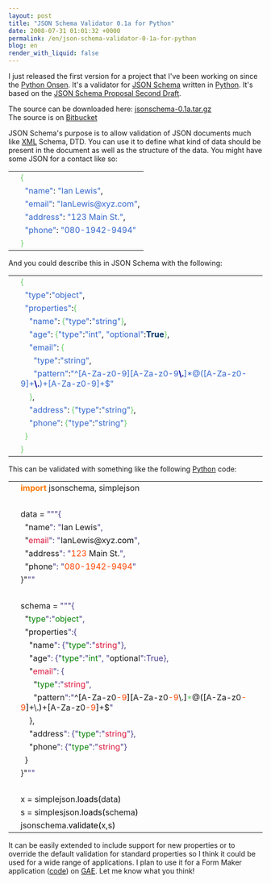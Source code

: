 ```yaml
---
layout: post
title: "JSON Schema Validator 0.1a for Python"
date: 2008-07-31 01:01:32 +0000
permalink: /en/json-schema-validator-0-1a-for-python
blog: en
render_with_liquid: false
---
```


<p>I just released the first version for a project that I've been working on since the <a href="http://www.ianlewis.org/index.php/en/python-onsen">Python Onsen</a>. It's a validator for <a href="http://www.json.com/category/json-schema/">JSON Schema</a> written in <a href="http://www.python.org/" title="Python">Python</a>. It's based on the <a href="http://groups.google.com/group/json-schema/web/json-schema-proposal---second-draft">JSON Schema Proposal Second Draft</a>.</p>

<p>The source can be downloaded here: <a href="http://jsonschema.googlecode.com/files/jsonschema-0.1a.tar.gz">jsonschema-0.1a.tar.gz</a>
<br />The source is on <a href="https://bitbucket.org/IanLewis/jsonschema/">Bitbucket</a>

<p>JSON Schema's purpose is to allow validation of JSON documents much like <a href="http://en.wikipedia.org/wiki/XML" title="XML">XML</a> Schema, DTD. You can use it to define what kind of data should be present in the document as well as the structure of the data. You might have some JSON for a contact like so:</p>

<div class="codeblock amc_javascript amc_short"><table><tr class="amc_code_odd"><td class="amc_line"><div class="amc1"></div></td><td><span style="color: #66cc66;">&#123;</span><br /></td></tr><tr class="amc_code_even"><td class="amc_line"><div class="amc2"></div></td><td>&nbsp; <span style="color: #3366CC;">&quot;name&quot;</span>: <span style="color: #3366CC;">&quot;Ian Lewis&quot;</span>,<br /></td></tr><tr class="amc_code_odd"><td class="amc_line"><div class="amc3"></div></td><td>&nbsp; <span style="color: #3366CC;">&quot;email&quot;</span>: <span style="color: #3366CC;">&quot;IanLewis@xyz.com&quot;</span>,<br /></td></tr><tr class="amc_code_even"><td class="amc_line"><div class="amc4"></div></td><td>&nbsp; <span style="color: #3366CC;">&quot;address&quot;</span>: <span style="color: #3366CC;">&quot;123 Main St.&quot;</span>,<br /></td></tr><tr class="amc_code_odd"><td class="amc_line"><div class="amc5"></div></td><td>&nbsp; <span style="color: #3366CC;">&quot;phone&quot;</span>: <span style="color: #3366CC;">&quot;080-1942-9494&quot;</span><br /></td></tr><tr class="amc_code_even"><td class="amc_line"><div class="amc6"></div></td><td><span style="color: #66cc66;">&#125;</span></td></tr></table></div>

<p>And you could describe this in JSON Schema with the following:</p>

<div class="codeblock amc_javascript amc_short"><table><tr class="amc_code_odd"><td class="amc_line"><div class="amc1"></div></td><td><span style="color: #66cc66;">&#123;</span><br /></td></tr><tr class="amc_code_even"><td class="amc_line"><div class="amc2"></div></td><td>&nbsp; <span style="color: #3366CC;">&quot;type&quot;</span>:<span style="color: #3366CC;">&quot;object&quot;</span>,<br /></td></tr><tr class="amc_code_odd"><td class="amc_line"><div class="amc3"></div></td><td>&nbsp; <span style="color: #3366CC;">&quot;properties&quot;</span>:<span style="color: #66cc66;">&#123;</span><br /></td></tr><tr class="amc_code_even"><td class="amc_line"><div class="amc4"></div></td><td>&nbsp; &nbsp; <span style="color: #3366CC;">&quot;name&quot;</span>: <span style="color: #66cc66;">&#123;</span><span style="color: #3366CC;">&quot;type&quot;</span>:<span style="color: #3366CC;">&quot;string&quot;</span><span style="color: #66cc66;">&#125;</span>,<br /></td></tr><tr class="amc_code_odd"><td class="amc_line"><div class="amc5"></div></td><td>&nbsp; &nbsp; <span style="color: #3366CC;">&quot;age&quot;</span>: <span style="color: #66cc66;">&#123;</span><span style="color: #3366CC;">&quot;type&quot;</span>:<span style="color: #3366CC;">&quot;int&quot;</span>, <span style="color: #3366CC;">&quot;optional&quot;</span>:<span style="color: #003366; font-weight: bold;">True</span><span style="color: #66cc66;">&#125;</span>,<br /></td></tr><tr class="amc_code_even"><td class="amc_line"><div class="amc6"></div></td><td>&nbsp; &nbsp; <span style="color: #3366CC;">&quot;email&quot;</span>: <span style="color: #66cc66;">&#123;</span><br /></td></tr><tr class="amc_code_odd"><td class="amc_line"><div class="amc7"></div></td><td>&nbsp; &nbsp; &nbsp; <span style="color: #3366CC;">&quot;type&quot;</span>:<span style="color: #3366CC;">&quot;string&quot;</span>,<br /></td></tr><tr class="amc_code_even"><td class="amc_line"><div class="amc8"></div></td><td>&nbsp; &nbsp; &nbsp; <span style="color: #3366CC;">&quot;pattern&quot;</span>:<span style="color: #3366CC;">&quot;^[A-Za-z0-9][A-Za-z0-9<span style="color: #000099; font-weight: bold;">\.</span>]*@([A-Za-z0-9]+<span style="color: #000099; font-weight: bold;">\.</span>)+[A-Za-z0-9]+$&quot;</span><br /></td></tr><tr class="amc_code_odd"><td class="amc_line"><div class="amc9"></div></td><td>&nbsp; &nbsp; <span style="color: #66cc66;">&#125;</span>,<br /></td></tr><tr class="amc_code_even"><td class="amc_line"><div class="amc0"><div class="amc1"></div></div></td><td>&nbsp; &nbsp; <span style="color: #3366CC;">&quot;address&quot;</span>: <span style="color: #66cc66;">&#123;</span><span style="color: #3366CC;">&quot;type&quot;</span>:<span style="color: #3366CC;">&quot;string&quot;</span><span style="color: #66cc66;">&#125;</span>,<br /></td></tr><tr class="amc_code_odd"><td class="amc_line"><div class="amc1"><div class="amc1"></div></div></td><td>&nbsp; &nbsp; <span style="color: #3366CC;">&quot;phone&quot;</span>: <span style="color: #66cc66;">&#123;</span><span style="color: #3366CC;">&quot;type&quot;</span>:<span style="color: #3366CC;">&quot;string&quot;</span><span style="color: #66cc66;">&#125;</span><br /></td></tr><tr class="amc_code_even"><td class="amc_line"><div class="amc2"><div class="amc1"></div></div></td><td>&nbsp; <span style="color: #66cc66;">&#125;</span><br /></td></tr><tr class="amc_code_odd"><td class="amc_line"><div class="amc3"><div class="amc1"></div></div></td><td><span style="color: #66cc66;">&#125;</span></td></tr></table></div>

<p>This can be validated with something like the following <a href="http://www.python.org/" title="Python">Python</a> code:</p>

<div class="codeblock amc_python amc_long"><table><tr class="amc_code_odd"><td class="amc_line"><div class="amc1"></div></td><td><span style="color: #ff7700;font-weight:bold;">import</span> jsonschema, simplejson<br /></td></tr><tr class="amc_code_even"><td class="amc_line"><div class="amc2"></div></td><td><br /></td></tr><tr class="amc_code_odd"><td class="amc_line"><div class="amc3"></div></td><td>data = <span style="color: #483d8b;">&quot;&quot;</span><span style="color: #483d8b;">&quot;{<br /></td></tr><tr class="amc_code_even"><td class="amc_line"><div class="amc4"></div></td><td>&nbsp; &quot;</span>name<span style="color: #483d8b;">&quot;: &quot;</span>Ian Lewis<span style="color: #483d8b;">&quot;,<br /></td></tr><tr class="amc_code_odd"><td class="amc_line"><div class="amc5"></div></td><td>&nbsp; &quot;</span><span style="color: #dc143c;">email</span><span style="color: #483d8b;">&quot;: &quot;</span>IanLewis@xyz.<span style="color: black;">com</span><span style="color: #483d8b;">&quot;,<br /></td></tr><tr class="amc_code_even"><td class="amc_line"><div class="amc6"></div></td><td>&nbsp; &quot;</span>address<span style="color: #483d8b;">&quot;: &quot;</span><span style="color: #ff4500;">123</span> Main St.<span style="color: #483d8b;">&quot;,<br /></td></tr><tr class="amc_code_odd"><td class="amc_line"><div class="amc7"></div></td><td>&nbsp; &quot;</span>phone<span style="color: #483d8b;">&quot;: &quot;</span><span style="color: #ff4500;">080</span><span style="color: #ff4500;">-1942</span><span style="color: #ff4500;">-9494</span><span style="color: #483d8b;">&quot;<br /></td></tr><tr class="amc_code_even"><td class="amc_line"><div class="amc8"></div></td><td>}&quot;</span><span style="color: #483d8b;">&quot;&quot;</span><br /></td></tr><tr class="amc_code_odd"><td class="amc_line"><div class="amc9"></div></td><td><br /></td></tr><tr class="amc_code_even"><td class="amc_line"><div class="amc0"><div class="amc1"></div></div></td><td>schema = <span style="color: #483d8b;">&quot;&quot;</span><span style="color: #483d8b;">&quot;{<br /></td></tr><tr class="amc_code_odd"><td class="amc_line"><div class="amc1"><div class="amc1"></div></div></td><td>&nbsp; &quot;</span><span style="color: #008000;">type</span><span style="color: #483d8b;">&quot;:&quot;</span><span style="color: #008000;">object</span><span style="color: #483d8b;">&quot;,<br /></td></tr><tr class="amc_code_even"><td class="amc_line"><div class="amc2"><div class="amc1"></div></div></td><td>&nbsp; &quot;</span>properties<span style="color: #483d8b;">&quot;:{<br /></td></tr><tr class="amc_code_odd"><td class="amc_line"><div class="amc3"><div class="amc1"></div></div></td><td>&nbsp; &nbsp; &quot;</span>name<span style="color: #483d8b;">&quot;: {&quot;</span><span style="color: #008000;">type</span><span style="color: #483d8b;">&quot;:&quot;</span><span style="color: #dc143c;">string</span><span style="color: #483d8b;">&quot;},<br /></td></tr><tr class="amc_code_even"><td class="amc_line"><div class="amc4"><div class="amc1"></div></div></td><td>&nbsp; &nbsp; &quot;</span>age<span style="color: #483d8b;">&quot;: {&quot;</span><span style="color: #008000;">type</span><span style="color: #483d8b;">&quot;:&quot;</span><span style="color: #008000;">int</span><span style="color: #483d8b;">&quot;, &quot;</span>optional<span style="color: #483d8b;">&quot;:True},<br /></td></tr><tr class="amc_code_odd"><td class="amc_line"><div class="amc5"><div class="amc1"></div></div></td><td>&nbsp; &nbsp; &quot;</span><span style="color: #dc143c;">email</span><span style="color: #483d8b;">&quot;: {<br /></td></tr><tr class="amc_code_even"><td class="amc_line"><div class="amc6"><div class="amc1"></div></div></td><td>&nbsp; &nbsp; &nbsp; &quot;</span><span style="color: #008000;">type</span><span style="color: #483d8b;">&quot;:&quot;</span><span style="color: #dc143c;">string</span><span style="color: #483d8b;">&quot;,<br /></td></tr><tr class="amc_code_odd"><td class="amc_line"><div class="amc7"><div class="amc1"></div></div></td><td>&nbsp; &nbsp; &nbsp; &quot;</span>pattern<span style="color: #483d8b;">&quot;:&quot;</span>^<span style="color: black;">&#91;</span>A-Za-z0<span style="color: #ff4500;">-9</span><span style="color: black;">&#93;</span><span style="color: black;">&#91;</span>A-Za-z0<span style="color: #ff4500;">-9</span>\.<span style="color: black;">&#93;</span><span style="color: #66cc66;">*</span>@<span style="color: black;">&#40;</span><span style="color: black;">&#91;</span>A-Za-z0<span style="color: #ff4500;">-9</span><span style="color: black;">&#93;</span>+\.<span style="color: black;">&#41;</span>+<span style="color: black;">&#91;</span>A-Za-z0<span style="color: #ff4500;">-9</span><span style="color: black;">&#93;</span>+$<span style="color: #483d8b;">&quot;<br /></td></tr><tr class="amc_code_even"><td class="amc_line"><div class="amc8"><div class="amc1"></div></div></td><td>&nbsp; &nbsp; },<br /></td></tr><tr class="amc_code_odd"><td class="amc_line"><div class="amc9"><div class="amc1"></div></div></td><td>&nbsp; &nbsp; &quot;</span>address<span style="color: #483d8b;">&quot;: {&quot;</span><span style="color: #008000;">type</span><span style="color: #483d8b;">&quot;:&quot;</span><span style="color: #dc143c;">string</span><span style="color: #483d8b;">&quot;},<br /></td></tr><tr class="amc_code_even"><td class="amc_line"><div class="amc0"><div class="amc2"></div></div></td><td>&nbsp; &nbsp; &quot;</span>phone<span style="color: #483d8b;">&quot;: {&quot;</span><span style="color: #008000;">type</span><span style="color: #483d8b;">&quot;:&quot;</span><span style="color: #dc143c;">string</span><span style="color: #483d8b;">&quot;}<br /></td></tr><tr class="amc_code_odd"><td class="amc_line"><div class="amc1"><div class="amc2"></div></div></td><td>&nbsp; }<br /></td></tr><tr class="amc_code_even"><td class="amc_line"><div class="amc2"><div class="amc2"></div></div></td><td>}&quot;</span><span style="color: #483d8b;">&quot;&quot;</span><br /></td></tr><tr class="amc_code_odd"><td class="amc_line"><div class="amc3"><div class="amc2"></div></div></td><td><br /></td></tr><tr class="amc_code_even"><td class="amc_line"><div class="amc4"><div class="amc2"></div></div></td><td>x = simplejson.<span style="color: black;">loads</span><span style="color: black;">&#40;</span>data<span style="color: black;">&#41;</span><br /></td></tr><tr class="amc_code_odd"><td class="amc_line"><div class="amc5"><div class="amc2"></div></div></td><td>s = simplesjson.<span style="color: black;">loads</span><span style="color: black;">&#40;</span>schema<span style="color: black;">&#41;</span><br /></td></tr><tr class="amc_code_even"><td class="amc_line"><div class="amc6"><div class="amc2"></div></div></td><td>jsonschema.<span style="color: black;">validate</span><span style="color: black;">&#40;</span>x,s<span style="color: black;">&#41;</span></td></tr></table></div>

<p>It can be easily extended to include support for new properties or to override the default validation for standard properties so I think it could be used for a wide range of applications. I plan to use it for a Form Maker application (<a href="http://www.ianlewis.org/hg/formmaker-appengine/">code</a>) on <a href="http://code.google.com/appengine/" title="Google App Engine">GAE</a>. Let me know what you think!</p></p>
